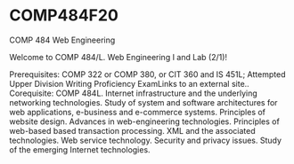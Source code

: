 # COMP484F20
COMP 484 Web Engineering

Welcome to COMP 484/L. Web Engineering I and Lab (2/1)!

Prerequisites: COMP 322 or COMP 380, or CIT 360 and IS 451L; Attempted Upper Division Writing Proficiency ExamLinks to an external site.. Corequisite: COMP 484L. Internet infrastructure and the underlying networking technologies. Study of system and software architectures for web applications, e-business and e-commerce systems. Principles of website design. Advances in web-engineering technologies. Principles of web-based based transaction processing. XML and the associated technologies. Web service technology. Security and privacy issues. Study of the emerging Internet technologies. 
